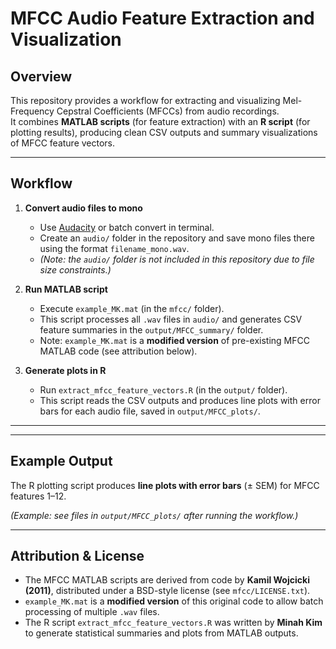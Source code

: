 # MFCC Audio Feature Extraction and Visualization

## Overview
This repository provides a workflow for extracting and visualizing Mel-Frequency Cepstral Coefficients (MFCCs) from audio recordings.  
It combines **MATLAB scripts** (for feature extraction) with an **R script** (for plotting results), producing clean CSV outputs and summary visualizations of MFCC feature vectors.  

---

## Workflow
1. **Convert audio files to mono**  
   - Use [Audacity](https://www.audacityteam.org/) or batch convert in terminal.  
   - Create an `audio/` folder in the repository and save mono files there using the format `filename_mono.wav`.  
   - *(Note: the `audio/` folder is not included in this repository due to file size constraints.)*

2. **Run MATLAB script**  
   - Execute `example_MK.mat` (in the `mfcc/` folder).  
   - This script processes all `.wav` files in `audio/` and generates CSV feature summaries in the `output/MFCC_summary/` folder.  
   - Note: `example_MK.mat` is a **modified version** of pre-existing MFCC MATLAB code (see attribution below).  

3. **Generate plots in R**  
   - Run `extract_mfcc_feature_vectors.R` (in the `output/` folder).  
   - This script reads the CSV outputs and produces line plots with error bars for each audio file, saved in `output/MFCC_plots/`.  

---


---

## Example Output
The R plotting script produces **line plots with error bars** (± SEM) for MFCC features 1–12.  

*(Example: see files in `output/MFCC_plots/` after running the workflow.)*  

---

## Attribution & License
- The MFCC MATLAB scripts are derived from code by **Kamil Wojcicki (2011)**, distributed under a BSD-style license (see `mfcc/LICENSE.txt`).  
- `example_MK.mat` is a **modified version** of this original code to allow batch processing of multiple `.wav` files.  
- The R script `extract_mfcc_feature_vectors.R` was written by **Minah Kim** to generate statistical summaries and plots from MATLAB outputs.  




